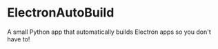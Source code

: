 # ElectronAutoBuild
A small Python app that automatically builds Electron apps so you don't have to!
